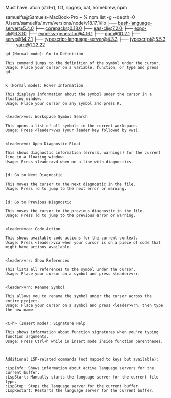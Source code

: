 Must have: atuin (ctrl-r), fzf, ripgrep, bat, homebrew, npm

samuelfu@Samuels-MacBook-Pro ~ % npm list -g --depth=0
/Users/samuelfu/.nvm/versions/node/v18.17.1/lib
├── bash-language-server@5.4.0
├── corepack@0.18.0
├── eas-cli@7.2.0
├── expo-cli@6.3.10
├── express-generator@4.16.1
├── npm@10.2.1
├── serve@14.2.1
├── typescript-language-server@4.3.3
├── typescript@5.5.3
└── yarn@1.22.22
```
gd (Normal mode): Go to Definition

This command jumps to the definition of the symbol under the cursor.
Usage: Place your cursor on a variable, function, or type and press gd.


K (Normal mode): Hover Information

This displays information about the symbol under the cursor in a floating window.
Usage: Place your cursor on any symbol and press K.


<leader>vws: Workspace Symbol Search

This opens a list of all symbols in the current workspace.
Usage: Press <leader>vws (your leader key followed by vws).


<leader>vd: Open Diagnostic Float

This shows diagnostic information (errors, warnings) for the current line in a floating window.
Usage: Press <leader>vd when on a line with diagnostics.


[d: Go to Next Diagnostic

This moves the cursor to the next diagnostic in the file.
Usage: Press [d to jump to the next error or warning.


]d: Go to Previous Diagnostic

This moves the cursor to the previous diagnostic in the file.
Usage: Press ]d to jump to the previous error or warning.


<leader>vca: Code Action

This shows available code actions for the current context.
Usage: Press <leader>vca when your cursor is on a piece of code that might have actions available.


<leader>vrr: Show References

This lists all references to the symbol under the cursor.
Usage: Place your cursor on a symbol and press <leader>vrr.


<leader>vrn: Rename Symbol

This allows you to rename the symbol under the cursor across the entire project.
Usage: Place your cursor on a symbol and press <leader>vrn, then type the new name.


<C-h> (Insert mode): Signature Help

This shows information about function signatures when you're typing function arguments.
Usage: Press Ctrl+h while in insert mode inside function parentheses.



Additional LSP-related commands (not mapped to keys but available):

:LspInfo: Shows information about active language servers for the current buffer.
:LspStart: Manually starts the language server for the current file type.
:LspStop: Stops the language server for the current buffer.
:LspRestart: Restarts the language server for the current buffer.
```
